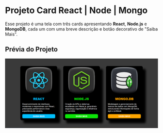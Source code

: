 # Projeto Card React | Node | Mongo

Esse projeto é uma tela com três cards apresentando **React**, **Node.js** e **MongoDB**, cada um com uma breve descrição e botão decorativo de "Saiba Mais".

## Prévia do Projeto
![Preview](./screenshots/previa.png)
